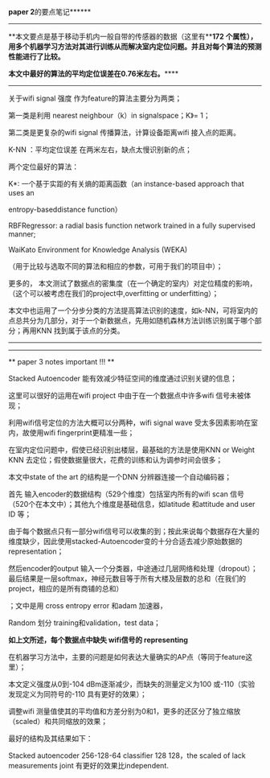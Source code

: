 ****paper 2****的要点笔记******

** **

**本文要点是基于移动手机内一般自带的传感器的数据（这里有****172 ****个属性），用多个机器学习方法对其进行训练从而解决室内定位问题。并且对每个算法的预测性能进行了比较。******

**本文中最好的算法的平均定位误差在****0.76****米左右。******

** **

 

关于wifi signal 强度 作为feature的算法主要分为两类；

第一类是利用 nearest neighbour（k）in signalspace；K》= 1；

第二类是更复杂的wifi signal 传播算法，计算设备距离wifi 接入点的距离。

 

 

K-NN ：平均定位误差 在两米左右，缺点太慢识别新的点；

 

两个定位最好的算法：

K*: 一个基于实距的有关熵的距离函数（an instance-based approach that uses an

entropy-baseddistance function）

RBFRegressor: a radial basis function network trained in a fully supervised manner;



   WaiKato Environment for Knowledge Analysis (WEKA)

（用于比较与选取不同的算法和相应的参数，可用于我们的项目中）；

 

更多的， 本文测试了数据点的密集度（在一个确定的室内）对定位精度的影响，（这个可以被考虑在我们的project中,overfitting or underfitting）；

 

 

本文中也运用了一个分步分类的方法提高算法识别的速度，如k-NN，可将室内的点总共分为几部分，对于一个新数据点，先用如随机森林方法训练识别属于哪个部分；再用KNN 找到属于该点的分类。

 

** **

** **

 ** paper 3  notes important !!! **

Stacked Autoencoder 能有效减少特征空间的维度通过识别关键的信息；

这里可以很好的运用在wifi project 中由于在一个数据点中许多wifi 信号未被体现；

 

 

利用wifi信号定位的方法大概可以分两种，wifi signal wave 受太多因素影响在室内，故使用wifi fingerprint更精准一些；

 

在室内定位问题中，假使已经识别出楼层，最基础的方法是使用KNN or Weight KNN 去定位；假使数据量很大，花费的训练和认为调参时间会很多；

 

本文中state of the art 的结构是一个DNN 分辨器连接一个自动编码器；

首先 输入encoder的数据结构（529个维度）包括室内所有的wifi scan 信号（520个在本文中）；其他九个维度是基础信息，如latitude 和attitude and user ID 等；

由于每个数据点只有一部分wifi信号可以收集的到；按此来说每个数据存在大量的维度缺少，因此使用stacked-Autoencoder变的十分合适去减少原始数据的representation；

然后encoder的output 输入一个分类器，中途通过几层网络和处理（dropout）；最后结果是一层softmax，神经元数目等于所有大楼及层数的总和（在我们的project，相应的是所有商铺的总和）

 

；文中是用 cross entropy error 和adam 加速器，

Random 划分 training和validation，test data；

 

**如上文所述，每个数据点中缺失 wifi信号的 representing**

在机器学习方法中，主要的问题是如何表达大量确实的AP点（等同于feature这里）；

本文定义强度从0到-104 dBm逐渐减少，而缺失的测量定义为100 或-110（实验发现定义为同符号的-110 具有更好的效果）；

 

调整wifi 测量值使其的平均值和方差分别为0和1，更多的还区分了独立缩放（scaled）和共同缩放的效果；

最好的结构及其结果如下：

Stacked autoencoder 256-128-64 classifier 128 128，the scaled of lack measurements joint 有更好的效果比independent.

 

 

 